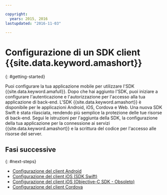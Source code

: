 ```yaml
---

copyright:
  years: 2015, 2016
lastupdated: "2016-11-03"

---
```


# Configurazione di un SDK client {{site.data.keyword.amashort}}
{: #getting-started}

Puoi configurare la tua applicazione mobile per utilizzare l'SDK {{site.data.keyword.amafull}}.  Dopo che hai aggiunto l'SDK, puoi iniziare a configurare l'autenticazione e l'autorizzazione per l'accesso alla tua applicazione di back-end. L'SDK {{site.data.keyword.amashort}} è disponibile per le applicazioni Android, iOS, Cordova e Web. Una nuova SDK Swift è stata rilasciata, rendendo più semplice la protezione delle tue risorse di back-end. Segui le istruzioni per l'aggiunta della SDK, la configurazione della tua applicazione per la connessione ai servizi {{site.data.keyword.amashort}} e la scrittura del codice per l'accesso alle risorse del server.


## Fasi successive
{: #next-steps}

* [Configurazione del client Android](getting-started-android.html)
* [Configurazione del client iOS (SDK Swift)](getting-started-ios-swift-sdk.html)
* [Configurazione del client iOS (Objective-C SDK - Obsoleto)](getting-started-ios.html)
* [Configurazione del client Cordova](getting-started-cordova.html)
